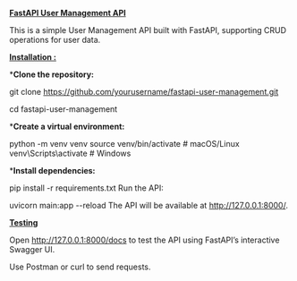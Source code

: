__<ins>FastAPI User Management API</ins>__

This is a simple User Management API built with FastAPI, supporting CRUD operations for user data.

__<ins>Installation :</ins>__



***Clone the repository:**

git clone https://github.com/yourusername/fastapi-user-management.git

cd fastapi-user-management


***Create a virtual environment:**

python -m venv venv
source venv/bin/activate  # macOS/Linux
venv\Scripts\activate     # Windows


***Install dependencies:**

pip install -r requirements.txt
Run the API:

uvicorn main:app --reload
The API will be available at http://127.0.0.1:8000/.


**<ins>Testing</ins>**

Open http://127.0.0.1:8000/docs to test the API using FastAPI’s interactive Swagger UI.

Use Postman or curl to send requests.
